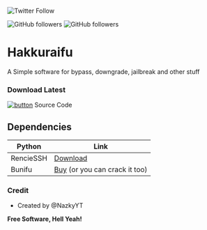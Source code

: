 ![Twitter Follow](https://img.shields.io/twitter/follow/nazkyyt?label=Follow%20the%20creator&style=social)

![GitHub followers](https://img.shields.io/github/followers/Hakkuraifu?label=Hakkuraifu&style=social) ![GitHub followers](https://img.shields.io/github/followers/nazky?label=NazkyYT&style=social)



# Hakkuraifu
A Simple software for bypass, downgrade, jailbreak and other stuff

### Download Latest 

[![button](http://icons.iconarchive.com/icons/custom-icon-design/mono-general-2/16/download-icon.png)](https://mattermost.com) Source Code

## Dependencies

Python | Link
---------|-----
RencieSSH | [Download](https://github.com/sshnet/SSH.NET/releases)
Bunifu| [Buy](https://bunifuframework.com/) (or you can crack it too)


### Credit

- Created by @NazkyYT


**Free Software, Hell Yeah!**


